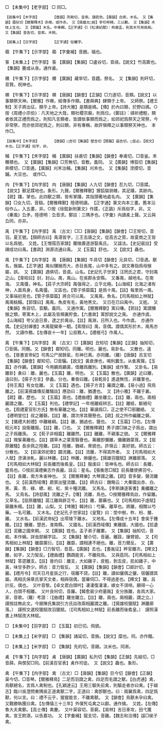 <!-- { "loadSidebar": true } -->
□	【未集中】【老字部】	□	同□。

	【辰集中】【木字部】		【唐韻】所戟切，音索。讀若色。【廣韻】白索，木名。　又【集韻】霜狄切【爾雅釋木】赤栜。或作赤。　又【揚雄太□經】參珍睟精，三以數。　又【集韻】木枝上生也。　又【類篇】木名。中車輞。【正字通】引《松漠紀聞》：柃癭盂，則其木可用爲椀。　又【集韻】昔各切，音索。木梢。

	【辰集上】【日字部】		【正字通】俗曬字。

禵	【午集下】【示字部】	禵	【字彙補】音題。福也。

箓	【未集上】【竹字部】	箓	【廣韻】【集韻】□盧谷切，音祿。【說文】竹高篋也。　【集韻】簏或从彔。通作盝。

禶	【午集下】【示字部】	禶	【廣韻】藏旱切，音趲。祭名。　又【集韻】則旰切，音贊。祝神也。

禷	【午集下】【示字部】	禷	【唐韻】【韻會】【正韻】□力遂切，音類。【說文】以事類祭天神。【爾雅】作禷，經傳多作類。【書舜典】肆類于上帝。　又師祭。【禮王制】天子將出征，類乎上帝。【詩大雅】是類是禡。【傳】於內曰類，於野曰禡。○按《周禮小宗伯》：凡天地之大烖，類社稷宗廟，則爲位。《鄭註》：禱祈禮輕，類者依其正禮而爲之。則知凡言類者，皆謂依事類而爲之，如郊祀爲祭天之常祭，今非常祭，而亦依郊祀爲之，則曰類，非有專稱，故許愼釋之以事類祭天神也。　本作□。

	【辰集中】【木字部】		【唐韻】□吉切【集韻】壁吉切【類篇】逼吉切，□音必。【說文】木也。【正字通】俗字，非。

秿	【午集下】【禾字部】	秿	【廣韻】扶甫切【集韻】【韻會】奉甫切，□音釜。禾穳積也。　又【廣韻】【集韻】□芳無切，音敷。義同。　又【廣韻】博孤切【集韻】奔模切，□音逋。【廣韻】刈禾治秿。【集韻】刈禾也。　又【集韻】滂摸切，音鋪。大豆也。　或作□。

禸	【午集下】【禸字部】	禸	【唐韻】【集韻】人九切【韻會】忍九切，□音蹂。【說文】獸足蹂地也。象形。九聲。【爾雅釋獸】狸狐貒貈醜，其足蹯，其跡禸。【疏】蹯，掌也。此四獸之類，皆有掌蹯，其指頭著地處名禸。　又【廣韻】【集韻】□女九切，音鈕。【爾雅釋獸】陸德明讀。　【正字通】篆文禸本三畫。舊本沿俗作厶，入五畫，非。○按《徐鉉新附篆文》作蹂，《正譌》斥爲俗字，非。又《秦風》厹矛。陸德明：厹音求。鄭註：三隅矛也。《字彙》禸讀柔上聲。又云與厹同，亦非。

禹	【午集下】【禸字部】	禹	〔古文〕□□【唐韻】【集韻】【韻會】□王矩切，音羽。夏王號。【顏師古曰】禹湯皆字，三王去唐之文，從高古之質，故夏商之王皆以名爲號。　又姓。【王憎孺百家譜】蘭陵蕭道游娶禹氏。　又諡法。【史記裴註】受禪成功曰禹。【書疏】淵源流通曰禹。　又【玉篇】舒也。　又【說文】蟲也。

禺	【午集下】【禸字部】	禺	【唐韻】【集韻】牛具切【韻會】元具切，□音遇。獸名，猴屬。【正字通】禺似獼猴而大，赤目長尾，山中多有之。說文專指爲母猴屬，誤。　又【廣韻】遇俱切，音虞。山名。【史記孔子世家】汪罔氏之君，守封禺之山。【韋昭曰】封，封山。禺，禺山。在吳郡永安縣。　又番禺，越地名。在南海。　又禺彊，神名。【莊子大宗師】禺强得之，立乎北極。【山海經】北海之渚有神，人面鳥身，名禺彊。　又區也。【管子侈靡篇】是爲十禺。【註】每里爲一禺。　又事端初見也。【管子侈靡篇】將合可以禺。　又禺禺，魚名。【司馬相如上林賦】禺禺魼鰨。【郭璞曰】禺禺，魚皮有毛，黃地黑文。　又日在已曰禺中。　又姓。　又【集韻】魚容切，音顒。義同。　又通作寓。【爾雅釋獸】寓曰嗛。【郭註】寓謂獼猴之類，寄寓木上，此屬及皆頰裏貯食。【六書故】寓卽說文之禺。　亦通作虞。【山海經】夸父追日景，逮之於禺谷。【註】禺淵，日所入也。今作虞。　亦通作偶。【史記封禪書】木禺龍欒車一駟。【索隱曰】禺，音偶。謂偶其形於木，禺馬亦然。　又讀作務。【左傳哀十一年】公叔務人。【禮檀弓】作禺人。

离	【午集下】【禸字部】	离	〔古文〕□【廣韻】丑知切【集韻】【正韻】抽知切，□音摛。同魑。又【韻會】鄰知切。同離。明也，麗也。易卦名。　又散也，違也。【晉書宣帝紀】司馬公尸居餘氣，形神已离。亦同離。（離）【唐韻】呂支切【集韻】【韻會】鄰知切，□音驪。【說文】黃倉庚也，鳴則蠶生。从隹离聲。【玉篇】亦作鸝。【廣韻】今用鸝爲鸝黃，借離爲離別。【集韻】或作鵹。　又卦名。【易離卦】彖曰：離，麗也。【玉篇】離，明也。　又【玉篇】散也。【廣韻】近曰離，遠曰別。【揚子方言】參蠡，分也。秦晉曰離。【易乾卦】進退無恆，非離羣也。【待王風】有女仳離。　又【玉篇】遇也。【揚子方言】羅謂之離。【易小過】飛鳥離之。【前漢揚雄傳反離騷註】應劭曰：離，猶遭也。　又【詩小雅】不離于裏。【疏】離，歷也。　又【玉篇】兩也。【禮曲禮】離坐離立。【註】離，兩也。兩相麗謂之離。　又【玉篇】判也。【禮學記】一年視離經辨志。【註】離經，斷絕句也。【周禮夏官形方氏】無有華離之地。【註】華讀爲□，正之使不□邪離絕。　又【禮明堂位】叔之離磬。【註】離，謂次序其聲懸也。【疏】叔之所作編離之磬。　又【儀禮大射禮】中離維綱。【註】離，猶過也，獵也。　又【玉篇】□也。【左傳昭元年】設衞離服。【註】離，□也。　又【爾雅釋親】男子謂□妹之子爲出，謂出之子爲離孫。　又【荀子非相篇】離離然。【註】離離，不親事之貌。　又【爾雅釋詁】覭髳茀離也。【註】謂草木之蒙茸翳薈也。茀離卽彌離，彌離猶蒙茸。又【屈原離騷】長余佩之陸離。【註】陸離，猶嵯，衆貌也。許愼云：美好貌。師古云：分散也。　又【前漢郊祀歌】闢流離。【註】流離，不得其所者。　又【司馬相如大人賦】滂濞泱軋，麗以林離。【註】林離，撡攦也。【揚雄羽獵賦】淋離廓落。　又【司馬相如大林賦】前長離而後矞皇。【註】服虔曰：皆神名也。師古曰：長離，靈鳥也。○按前漢禮樂志作長麗。註云：星名。【張衡思□賦】前長離使拂羽兮。【註】長離，南方朱雀神也。　又【爾雅釋樂】大琴謂之離。【疏】音多變，聲流離也。　又【前漢西域傳】罽賔出璧流離。【註】師古曰：魏略云：大秦國出赤、白、黑、黃、靑、綠、縹、紺、紅、紫十種流離。　又馬名。【李斯諫逐客書】乗纖離之馬。　又鳥名。【詩邶風】流離之子。【傳】流離，鳥也。○按爾雅釋鳥註，作留離。　又草名。【屈原離騷】扈江離與辟芷兮。【註】離，蘼蕪也。又【司馬相如子虛賦】蘖離朱楊。【註】離，山梨。又【埤雅】韓詩曰：芍藥，離草也。將離，相贈以芍藥。一名可離。　又木名。【史記孔子世家註】《皇覽》曰：塋中樹，柞、枌、雒、離。　又水名。【前漢武帝紀】出零陵下離水。　又地名。【左傳成十五年】會吳于鍾離。【註】鍾離，楚邑，淮南縣。　又國名。【前漢西域傳】東離國，大國也。【拾遺記】泥離之國來朝。　又【廣韻】姓也。孟子弟子離婁。　又【集韻】抽知切，音痴。本作螭。詳虫部螭字註。　又【集韻】輦尒切，音邐。離跂，攘臂貌。　又【司馬相如上林賦】離靡廣衍。【註】離靡，謂相連不絕也。離，音力爾反。　又【廣韻】【集韻】【韻會】□力智切，音荔。【廣韻】去也。【書胤征】畔官離次。【釋文】離，如字，又力智反。【禮曲禮】鸚鵡能言，不離飛鳥。　又與荔同。【司馬相如上林賦】答遝離支。【註】晉灼曰：離支，大如雞子，皮粗，剝去皮，肌如雞子，中黃，味甘多酢少。師古：音力智反。　又【廣韻】【集韻】【韻會】□郞計切，音麗。【禮月令】司天日月星辰之行，宿離不貸。【註】離，讀如儷偶之儷，宿儷謂其屬。馮相氏保章氏掌天文者，相與宿偶，當審伺□，不得過差也。【釋文】離，呂計反。偶也。　又叶音黎。【卓文君白頭吟】凄凄復凄凄，嫁女不須啼。願得一心人，白頭不相離。　又叶良何切，音羅。【韓愈裴少府墓銘】支分族離，各爲大家。家，音歌。（離）考證：〔【曲禮】離坐離立。【註】離，兩也。兩相麗，謂之立。〕　謹按註無此文。今据陳氏集說引方氏註改兩相麗謂之離。〔【揚雄校獵賦】淋離廓落。〕　謹照文選校獵賦改羽獵賦。〔【司馬相如上林賦】前長離而後矞皇。〕　謹照漢書上林賦改大林賦。 

□	【未集中】【羽字部】	□	【玉篇】初已切。飛貌。

□	【未集上】【米字部】	□	【集韻】諸延切，音旃。【說文】糜也。同。亦作饘。

□	【未集上】【米字部】	□	【集韻】先的切，音錫。汰米也。同淅。

禼	【午集下】【禸字部】	禼	【唐韻】【廣韻】私列切【集韻】【正韻】先結切，□音薛。與偰契□同。【前漢百官表】禼作司徒。　又【說文】蟲也。象形。

禽	【午集下】【禸字部】	禽	〔古文〕□【唐韻】【集韻】巨今切【韻會】【正韻】渠今切，□音琴。【爾雅釋鳥】二足而羽謂之禽，四足而毛謂之獸。【白虎通】禽，鳥獸總名，言爲人禽制也。【孔穎達云】王用三驅失前禽，則驅走者亦曰禽。【于越志】臨川吳澄問東隅吳正道禽獸二字，正道曰：禽卽獸也。曰：兩翼爲禽，四足爲獸，何以言。曰：禮不云乎，猩猩能言，不離禽獸。　又【韻會】鳥獸未孕曰禽。　又戰勝執獲曰禽。【左傳僖三十三年】外僕髠屯禽之以獻。通作擒。　又姓。【左傳】魯大夫禽鄭。【高士傳】禽慶。　又叶渠容切，音窮。【易林】吉日車攻，田弋獲禽。宣王飮酒，以告嘉功。　又【字彙補】龍支切，音離。【魏志和洽傳】諡□侯子禽。

